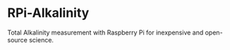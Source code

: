 # RPi-Alkalinity
Total Alkalinity measurement with Raspberry Pi for inexpensive and open-source science.  
